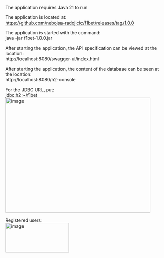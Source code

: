 The application requires Java 21 to run

The application is located at:  
https://github.com/nebojsa-radojicic/f1bet/releases/tag/1.0.0

The application is started with the command:  
java -jar f1bet-1.0.0.jar

After starting the application, the API specification can be viewed at the location:  
http://localhost:8080/swagger-ui/index.html

After starting the application, the content of the database can be seen at the location:  
http://localhost:8080/h2-console  

For the JDBC URL, put:  
jdbc:h2:~/f1bet  
<img width="452" height="360" alt="image" src="https://github.com/user-attachments/assets/3f856bbf-556a-4647-aa33-5b50d301d927" />

Registered users:  
<img width="198" height="93" alt="image" src="https://github.com/user-attachments/assets/46a65435-18b6-4bfe-83e2-237e4095f186" />
